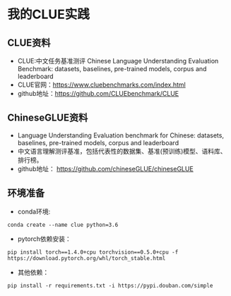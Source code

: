 # 我的CLUE实践

## CLUE资料

- CLUE:中文任务基准测评 Chinese Language Understanding Evaluation Benchmark: datasets, baselines, pre-trained models, corpus and leaderboard
- CLUE官网：<https://www.cluebenchmarks.com/index.html>
- github地址：<https://github.com/CLUEbenchmark/CLUE>

## ChineseGLUE资料

- Language Understanding Evaluation benchmark for Chinese: datasets, baselines, pre-trained models, corpus and leaderboard
- 中文语言理解测评基准，包括代表性的数据集、基准(预训练)模型、语料库、排行榜。
- github地址： <https://github.com/chineseGLUE/chineseGLUE>

## 环境准备

- conda环境:

~~~shell
conda create --name clue python=3.6
~~~

- pytorch依赖安装：

~~~shell
pip install torch==1.4.0+cpu torchvision==0.5.0+cpu -f https://download.pytorch.org/whl/torch_stable.html
~~~

- 其他依赖：

~~~shell
pip install -r requirements.txt -i https://pypi.douban.com/simple
~~~